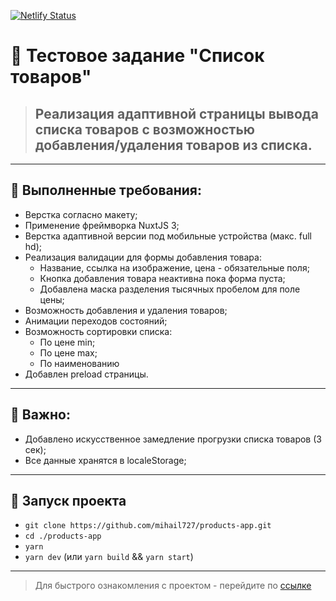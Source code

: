 [![Netlify Status](https://api.netlify.com/api/v1/badges/850b072e-863e-4475-893f-ae420a3fca95/deploy-status)](https://app.netlify.com/sites/products-app-supp/deploys)

# 🧾 Тестовое задание "Список товаров"

> ## Реализация адаптивной страницы вывода списка товаров с возможностью добавления/удаления товаров из списка.

---

## 💢 Выполненные требования:

-   Верстка согласно макету;
-   Применение фреймворка NuxtJS 3;
-   Верстка адаптивной версии под мобильные устройства (макс. full hd);
-   Реализация валидации для формы добавления товара:
    -   Название, ссылка на изображение, цена - обязательные поля;
    -   Кнопка добавления товара неактивна пока форма пуста;
    -   Добавлена маска разделения тысячных пробелом для поле цены;
-   Возможность добавления и удаления товаров;
-   Анимации переходов состояний;
-   Возможность сортировки списка:
    -   По цене min;
    -   По цене max;
    -   По наименованию
-   Добавлен preload страницы.

---

## 🔴 Важно:

-   Добавлено искусственное замедление прогрузки списка товаров (3 сек);
-   Все данные хранятся в localeStorage;

---

## 🚀 Запуск проекта

-   `git clone https://github.com/mihail727/products-app.git`
-   `cd ./products-app`
-   `yarn`
-   `yarn dev` (или `yarn build` && `yarn start`)

---

> Для быстрого ознакомления с проектом - перейдите по [ссылке](https://products-app-supp.netlify.app/)
